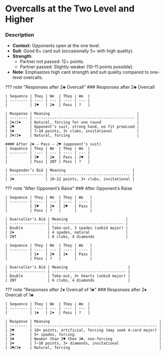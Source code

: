 # Overcalls at the Two Level and Higher

### Description

- **Context**: Opponents open at the one level.
- **Suit**: Good 6+ card suit (occasionally 5+ with high quality).
- **Strength**: 
  - Partner not passed: 12+ points.
  - Partner passed: Slightly weaker (10–11 points possible).
- **Note**: Emphasizes high card strength and suit quality compared to one-level overcalls.

??? note "Responses after 2♣ Overcall"
    ### Responses after 2♣ Overcall

    | Sequence | They | We  | They | We  |
    | -------- | ---- | --- | ---- | --- |
    |          | 1♥   | 2♣  | Pass | ?   |

    | Response | Meaning                                       |
    | -------- | --------------------------------------------- |
    | 2♦/2♠    | Natural, forcing for one round                |
    | 2♥       | Opponent’s suit, strong hand, no fit promised |
    | 3♣       | 7–10 points, 3+ clubs, invitational           |
    | 3♦/3♠    | Natural, forcing                              |

    #### After 2♣ – Pass – 2♥ (opponent’s suit)
    | Sequence | They | We  | They | We  |
    | -------- | ---- | --- | ---- | --- |
    |          | 1♥   | 2♣  | Pass | 2♥  |
    |          | Pass | 2NT | Pass | ?   |

    | Responder’s Bid | Meaning                              |
    | --------------- | ------------------------------------ |
    | 3♣              | 10–12 points, 3+ clubs, invitational |

??? note "After Opponent’s Raise"
    ### After Opponent’s Raise

    | Sequence | They | We  | They | We   |
    | -------- | ---- | --- | ---- | ---- |
    |          | 1♥   | 2♣  | 2♥   | Pass |
    |          | Pass | ?   |      |      |

    | Overcaller’s Bid | Meaning                          |
    | ---------------- | -------------------------------- |
    | Double           | Take-out, 3 spades (unbid major) |
    | 2♠               | 4 spades, natural                |
    | 2NT              | 6 clubs, 4 diamonds              |

    | Sequence | They | We  | They | We   |
    | -------- | ---- | --- | ---- | ---- |
    |          | 1♠   | 2♣  | 2♠   | Pass |
    |          | Pass | ?   |      |      |

    | Overcaller’s Bid | Meaning                           |
    | ---------------- | --------------------------------- |
    | Double           | Take-out, 3+ hearts (unbid major) |
    | 2NT              | 6 clubs, 4 diamonds               |

??? note "Responses after 2♦ Overcall of 1♣"
    ### Responses after 2♦ Overcall of 1♣

    | Sequence | They | We  | They | We  |
    | -------- | ---- | --- | ---- | --- |
    |          | 1♣   | 2♦  | Pass | ?   |

    | Response | Meaning                                                 |
    | -------- | ------------------------------------------------------- |
    | 2♥       | 10+ points, artificial, forcing (may seek 4-card major) |
    | 2♠       | 5+ spades, forcing                                      |
    | 3♣       | Weaker than 2♥ then 3♣, non-forcing                     |
    | 3♦       | 7–10 points, 3+ diamonds, invitational                  |
    | 3♥/3♠    | Natural, forcing                                        |